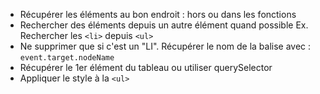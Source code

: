 * Récupérer les éléments au bon endroit : hors ou dans les fonctions
* Rechercher des éléments depuis un autre élément quand possible
  Ex. Rechercher les `<li>` depuis `<ul>`
* Ne supprimer que si c'est un "LI".
  Récupérer le nom de la balise avec : `event.target.nodeName`
* Récupérer le 1er élément du tableau ou utiliser querySelector
* Appliquer le style à la `<ul>`  